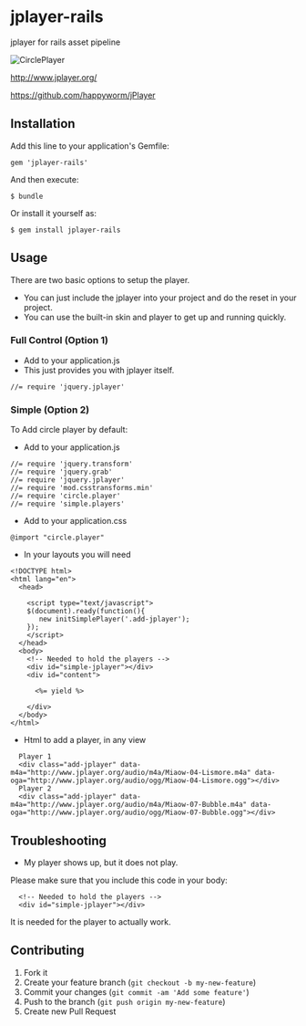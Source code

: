 # jplayer-rails

jplayer for rails asset pipeline

![CirclePlayer](https://github.com/maboa/circleplayer/raw/master/screencaps/circleplayer.png)

http://www.jplayer.org/

https://github.com/happyworm/jPlayer

## Installation

Add this line to your application's Gemfile:

    gem 'jplayer-rails'

And then execute:

    $ bundle

Or install it yourself as:

    $ gem install jplayer-rails

## Usage

There are two basic options to setup the player. 
- You can just include the jplayer into your project and do the reset in your project. 
- You can use the built-in skin and player to get up and running quickly.

### Full Control (Option 1)

- Add to your application.js
- This just provides you with jplayer itself.

```
//= require 'jquery.jplayer'
```

### Simple (Option 2)

To Add circle player by default:

- Add to your application.js

```
//= require 'jquery.transform'
//= require 'jquery.grab'
//= require 'jquery.jplayer'
//= require 'mod.csstransforms.min'
//= require 'circle.player'
//= require 'simple.players'
```

- Add to your application.css

```
@import "circle.player"
```

- In your layouts you will need

```
<!DOCTYPE html>
<html lang="en">
  <head>

    <script type="text/javascript">
    $(document).ready(function(){
       new initSimplePlayer('.add-jplayer');
    });
    </script>
  </head>
  <body>
    <!-- Needed to hold the players -->
    <div id="simple-jplayer"></div>
    <div id="content"> 

      <%= yield %>

    </div>
  </body>
</html>

```

- Html to add a player, in any view

```
  Player 1
  <div class="add-jplayer" data-m4a="http://www.jplayer.org/audio/m4a/Miaow-04-Lismore.m4a" data-oga="http://www.jplayer.org/audio/ogg/Miaow-04-Lismore.ogg"></div>
  Player 2
  <div class="add-jplayer" data-m4a="http://www.jplayer.org/audio/m4a/Miaow-07-Bubble.m4a" data-oga="http://www.jplayer.org/audio/ogg/Miaow-07-Bubble.ogg"></div>
```
## Troubleshooting

- My player shows up, but it does not play.

Please make sure that you include this code in your body:

```
  <!-- Needed to hold the players -->
  <div id="simple-jplayer"></div>
```
It is needed for the player to actually work.


## Contributing

1. Fork it
2. Create your feature branch (`git checkout -b my-new-feature`)
3. Commit your changes (`git commit -am 'Add some feature'`)
4. Push to the branch (`git push origin my-new-feature`)
5. Create new Pull Request
